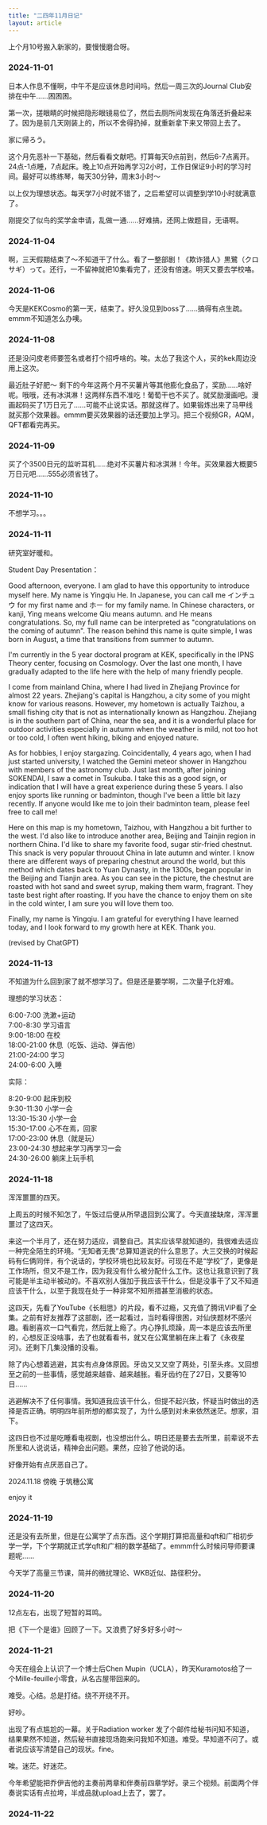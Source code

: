 ```yaml
---
title: "二四年11月日记"
layout: article
---
```


上个月10号搬入新家的，要慢慢磨合呀。

### 2024-11-01

日本人作息不懂啊，中午不是应该休息时间吗。然后一周三次的Journal Club安排在中午……困困困。

第一次，搓眼睛的时候把隐形眼镜易位了，然后去厕所间发现在角落还折叠起来了。因为是前几天刚装上的，所以不舍得扔掉，就重新拿下来又带回上去了。

家に帰ろう。

这个月先恶补一下基础，然后看看文献吧。打算每天9点前到，然后6-7点离开。24点-1点睡，7点起床。晚上10点开始再学习2小时，工作日保证9小时的学习时间。最好可以练练琴，每天30分钟，周末3小时～

以上仅为理想状态。每天学7小时就不错了，之后希望可以调整到学10小时就满意了。


刚提交了似鸟的奖学金申请，乱做一通……好难搞，还网上做题目，无语啊。

### 2024-11-04

啊，三天假期结束了～不知道干了什么。看了一整部剧！《欺诈猎人》黒鷺（クロサギ）って。还行，一不留神就把10集看完了，还没有倍速。明天又要去学校咯。

### 2024-11-06

今天是KEKCosmo的第一天，结束了。好久没见到boss了……搞得有点生疏。emmm不知道怎么办噢。

### 2024-11-08

还是没问皮老师要签名或者打个招呼啥的。唉。太怂了我这个人，买的kek周边没用上这次。

最近肚子好肥～ 剩下的今年这两个月不买薯片等其他膨化食品了，奖励……啥好呢。哦哦，还有冰淇淋！这两样东西不准吃！葡萄干也不买了。就奖励漫画吧。漫画起码买了1万日元了……可能不止说实话。那就这样了。如果锻炼出来了马甲线就买那个效果器。emmm要买效果器的话还要加上学习。把三个视频GR，AQM，QFT都看完再买。

### 2024-11-09

买了个3500日元的监听耳机……绝对不买薯片和冰淇淋！今年。买效果器大概要5万日元吧……555必须省钱了。

### 2024-11-10

不想学习。。。

### 2024-11-11

研究室好暖和。

Student Day Presentation：

Good afternoon, everyone. I am glad to have this opportunity to introduce myself here. My name is Yingqiu He. In Japanese, you can call me インチュウ for my first name and ホー for my family name. In Chinese characters, or kanji, Ying means welcome  Qiu means autumn. and He means congratulations. So, my  full name can be interpreted as "congratulations on the coming of autumn". The reason behind this name is quite simple, I was born in August, a time that transitions from summer to autumn. 

I'm currently in the 5 year doctoral program at KEK, specifically in the IPNS Theory center, focusing on Cosmology. Over the last one month, I have gradually adapted to the life here with the help of many friendly people. 

I come from mainland China, where I had lived in Zhejiang Province for almost 22 years. Zhejiang's capital is Hangzhou, a city some of you might know for various reasons. However, my hometown is actually Taizhou, a small fishing city that is not as internationally known as Hangzhou. Zhejiang is in the southern part of China, near the sea, and it is a wonderful place for outdoor activities especially in autumn when the weather is mild, not too hot or too cold, I often went hiking, biking and enjoyed nature. 

As for hobbies, I enjoy stargazing. Coincidentally, 4 years ago, when I had just started university, I watched the Gemini meteor shower in Hangzhou with members of the astronomy club. Just last month, after joining SOKENDAI, I saw a comet in Tsukuba. I take this as a good sign, or indication that I will have a great experience during these 5 years. I also enjoy sports like running or badminton, though I've been a little bit lazy recently. If anyone would like me to join their badminton team, please feel free to call me!

Here on this map is my hometown, Taizhou, with Hangzhou a bit further to the west. I'd also like to introduce another area, Beijing and Tainjin region in northern China. I'd like to share my favorite food, sugar stir-fried chestnut. This snack is very popular throuout China in late autumn and winter. I know there are different ways of preparing chestnut around the world, but this method which dates back to Yuan Dynasty, in the 1300s, began popular in the Beijing and Tianjin area. As you can see in the picture, the chestnut are roasted with hot sand and sweet syrup, making them warm, fragrant. They taste best right after roasting. If you have the chance to enjoy them on site in the cold winter, I am sure you will love them too.

Finally, my name is Yingqiu. I am grateful for everything I have learned today, and I look forward to my growth here at KEK. Thank you.

(revised by ChatGPT)

### 2024-11-13

不知道为什么回到家了就不想学习了。但是还是要学啊，二次量子化好难。

理想的学习状态：

6:00-7:00 洗漱+运动 <br>
7:00-8:30 学习语言<br>
9:00-18:00 在校<br>
18:00-21:00 休息（吃饭、运动、弹吉他）<br>
21:00-24:00 学习 <br>
24:00-6:00 入睡

实际：

8:20-9:00 起床到校<br>
9:30-11:30 小学一会<br>
13:30-15:30 小学一会<br>
15:30-17:00 心不在焉，回家<br>
17:00-23:00 休息（就是玩）<br>
23:00-24:30 想起来学习再学习一会<br>
24:30-26:00 躺床上玩手机


### 2024-11-18

浑浑噩噩的四天。

上周五的时候不知怎了，午饭过后便从所早退回到公寓了。今天直接缺席，浑浑噩噩过了这四天。

来这一个半月了，还在努力适应，调整自己。其实应该早就知道的，我很难去适应一种完全陌生的环境。“无知者无畏”总算知道说的什么意思了。大三交换的时候起码有仨俩同伴，有个说话的，学校环境也比较友好。可现在不是“学校”了，更像是工作场所，但又不是工作，因为我没有什么被分配什么工作。这也让我意识到了我可能是半主动半被动的。不喜欢别人强加于我应该干什么，但是没事干了又不知道应该干什么，以至于我现在处于一种非常不知所措甚至消极的状态。

这四天，先看了YouTube《长相思》的片段，看不过瘾，又充值了腾讯VIP看了全集。之前有好友推荐了这部剧，还一起看过，当时看得很困，对仙侠题材不感兴趣。看剧喜欢一口气看完，然后就上瘾了。内心挣扎烦躁，周一本是应该去所里的，心想反正没啥事，去了也就看看书，就又在公寓里躺在床上看了《永夜星河》。还剩下几集没播的没看。

除了内心想着逃避，其实有点身体原因。牙齿又又又空了两处，引至头疼。又回想至之前的一些事情，感觉越来越昏、越来越胀。看牙齿约在了27日，又要等10日……

逃避解决不了任何事情。我知道我应该干什么，但提不起兴致，怀疑当时做出的选择是否正确。明明四年前所想的都实现了，为什么感到对未来依然迷茫。想家，泪下。

这四日也不过是吃睡看电视剧，也没想出什么。明日还是要去去所里，前辈说不去所里和人说说话，精神会出问题。果然，应验了他说的话。

好像开始有点厌恶自己了。

2024.11.18  傍晚 于筑穗公寓


enjoy it

### 2024-11-19

还是没有去所里，但是在公寓学了点东西。这个学期打算把高量和qft和广相初步学一学，下个学期就正式学qft和广相的数学基础了。emmm什么时候问导师要课题呢……

今天学了高量三节课，简并的微扰理论、WKB近似、路径积分。

### 2024-11-20

12点左右，出现了短暂的耳鸣。

把《下一个是谁》回顾了一下。又浪费了好多好多小时～

### 2024-11-21

今天在组会上认识了一个博士后Chen Mupin（UCLA），昨天Kuramotos给了一个Mille-feuille小零食，从名古屋带回来的。

难受。心结。总是打结。绕不开绕不开。

好吵。

出现了有点尴尬的一幕。关于Radiation worker 发了个邮件给秘书问知不知道，结果果然不知道，然后秘书直接现场跑来问我知不知道。难受。早知道不问了。或者说应该写清楚自己的现状。fine。

唉。迷茫。好迷茫。

今年希望能把乔伊吉他的主奏前两章和伴奏前四章学好。录三个视频。前面两个伴奏说实话有点拉垮，半成品就upload上去了，罢了。

### 2024-11-22

